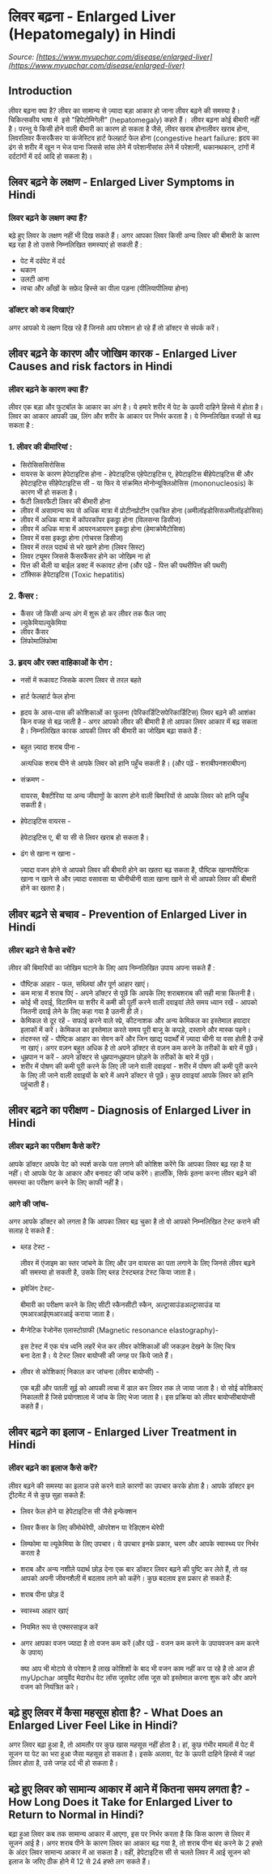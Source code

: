 # लिवर बढ़ना - Enlarged Liver (Hepatomegaly) in Hindi
_Source: [https://www.myupchar.com/disease/enlarged-liver](https://www.myupchar.com/disease/enlarged-liver)_

## Introduction
लीवर बढ़ना क्या है?
लीवर का सामान्य से ज़्यादा बड़ा आकार हो जाना लीवर बढ़ने की समस्या है। चिकित्सकीय भाषा में  इसे "हिपेटोमिगेली" (hepatomegaly) कहते हैं। 
लीवर बढ़ना कोई बीमारी नहीं है। परन्तु ये किसी होने वाली बीमारी का कारण हो सकता है जैसे, लीवर खराब होनालीवर खराब होना, लिवरलिवर कैंसरकैंसर या कंजेस्टिव हार्ट फेलहार्ट फेल होना (congestive heart failure​: हृदय का ढंग से शरीर में खून न भेज पाना जिससे सांस लेने में परेशानीसांस लेने में परेशानी, थकानथकान, टांगों में दर्दटांगों में दर्द आदि हो सकता है)।

## लिवर बढ़ने के लक्षण - Enlarged Liver Symptoms in Hindi
### लिवर बढ़ने के लक्षण क्या हैं?
बढ़े हुए लिवर के लक्षण नहीं भी दिख सकते हैं।
अगर आपका लिवर किसी अन्य लिवर की बीमारी के कारण बढ़ रहा है तो उससे निम्नलिखित समस्याएं हो सकती हैं :
- पेट में दर्दपेट में दर्द
- थकान
- उलटी आना
- त्वचा और आँखों के सफ़ेद हिस्से का पीला पड़ना (पीलियापीलिया होना)
### डॉक्टर को कब दिखाएं?
अगर आपको ये लक्षण दिख रहे हैं जिनसे आप परेशान हो रहे हैं तो डॉक्टर से संपर्क करें।

## लीवर बढ़ने के कारण और जोखिम कारक - Enlarged Liver Causes and risk factors in Hindi
### लीवर बढ़ने के कारण क्या हैं?
लीवर एक बड़ा और फुटबॉल के आकार का अंग है। ये हमारे शरीर में पेट के ऊपरी दाहिने हिस्से में होता है। लिवर का आकार आपकी उम्र, लिंग और शरीर के आकार पर निर्भर करता है। ये निम्नलिखित वजहों से बढ़ सकता है :
### 1. लीवर की बीमारियां :
- सिरोसिससिरोसिस
- वायरस के कारण हेपेटाइटिस होना - हेपेटाइटिस एहेपेटाइटिस ए, हेपेटाइटिस बीहेपेटाइटिस बी और हेपेटाइटिस सीहेपेटाइटिस सी - या फिर ये संक्रमित मोनोन्यूक्लिओसिस (mononucleosis) के कारण भी हो सकता है।
- फैटी लिवरफैटी लिवर की बीमारी होना
- लीवर में असामान्य रूप से अधिक मात्रा में प्रोटीनप्रोटीन एकत्रित होना (अमीलॉइडोसिसअमीलॉइडोसिस)
- लीवर में अधिक मात्रा में कॉपरकॉपर इकठ्ठा होना (विलसन्स डिसीज)
- लीवर में अधिक मात्रा में आयरनआयरन इकठ्ठा होना (हेमाक्रोमैटोसिस)
- लिवर में वसा इकठ्ठा होना (गोचरस डिसीज)
- लिवर में तरल पदार्थ से भरे खाने होना (लिवर सिस्ट)
- लिवर ट्यूमर जिससे कैंसरकैंसर होने का जोखिम ना हो
- पित्त की थैली या बाईल डक्ट में रूकावट होना (और पढ़ें - पित्त की पथरीपित्त की पथरी)
- टॉक्सिक हेपेटाइटिस (Toxic hepatitis)
### 2. कैंसर :
- कैंसर जो किसी अन्य अंग में शुरू हो कर लीवर तक फैल जाए
- ल्युकेमियाल्युकेमिया
- लीवर कैंसर
- लिंफोमालिंफोमा
### 3. हृदय और रक्त वाहिकाओं के रोग :
- नसों में रूकावट जिसके कारण लिवर से तरल बहते
- हार्ट फेलहार्ट फेल होना
- हृदय के आस-पास की कोशिकाओं का फूलना (पेरिकार्डिटिसपेरिकार्डिटिस)
लिवर बढ़ने की आशंका किन वजह से बढ़ जाती है -
अगर आपको लीवर की बीमारी है तो आपका लिवर आकार में बढ़ सकता है। निम्नलिखित कारक आपकी लिवर की बीमारी का जोखिम बढ़ा सकते हैं :
- बहुत ज़्यादा शराब पीना -
	अत्यधिक शराब पीने से आपके लिवर को हानि पहुँच सकती है। (और पढ़ें - शराबीपनशराबीपन)
- संक्रमण -
	वायरस, बैक्टीरिया या अन्य जीवाणुों के कारण होने वाली बिमारियों से आपके लिवर को हानि पहुँच सकती है।
- हेपेटाइटिस वायरस -
	हेपेटाइटिस ए, बी या सी से लिवर खराब हो सकता है।
- ढंग से खाना न खाना -
	ज़्यादा वजन होने से आपको लिवर की बीमारी होने का खतरा बढ़ सकता है, पौष्टिक खानापौष्टिक खाना न खाने से और ज़्यादा वसावसा या चीनीचीनी वाला खाना खाने से भी आपको लिवर की बीमारी होने का खतरा है।

## लीवर बढ़ने से बचाव - Prevention of Enlarged Liver in Hindi
### लीवर बढ़ने से कैसे बचें?
लीवर की बिमारियों का जोखिम घटाने के लिए आप निम्नलिखित उपाय अपना सकते हैं :
- पौष्टिक आहार - फल, सब्ज़ियां और पूर्ण आहार खाएं।
- कम मात्रा में शराब पिएं - अपने डॉक्टर से पूछें कि आपके लिए शराबशराब की सही मात्रा कितनी है।
- कोई भी दवाई, विटामिन या शरीर में कमी की पूर्ती करने वाली दवाइयां लेते समय ध्यान रखें - आपको जितनी दवाई लेने के लिए कहा गया है उतनी ही लें।
- केमिकल से दूर रहें - सफाई करने वाले स्प्रे, कीटनाशक और अन्य केमिकल का इस्तेमाल हवादार इलाकों में करें। केमिकल का इस्तेमाल करते समय पूरी बाजू के कपड़े, दस्ताने और मास्क पहने।
- तंदरुस्त रहें - पौष्टिक आहार का सेवन करें और जिन खाद्य पदार्थों में ज़्यादा चीनी या वसा होती है उन्हें ना खाएं। अगर वज़न बहुत अधिक है तो अपने डॉक्टर से वज़न कम करने के तरीकों के बारे में पूछें।
- धूम्रपान न करें - अपने डॉक्टर से धूम्रपानधूम्रपान छोड़ने के तरीकों के बारे में पूछें।
- शरीर में पोषण की कमी पूरी करने के लिए ली जाने वाली दवाइयां - शरीर में पोषण की कमी पूरी करने के लिए ली जाने वाली दवाइयों के बारे में अपने डॉक्टर से पूछें। कुछ दवाइयां आपके लिवर को हानि पहुंचाती हैं।

## लीवर बढ़ने का परीक्षण - Diagnosis of Enlarged Liver in Hindi
### लीवर बढ़ने का परीक्षण कैसे करें?
आपके डॉक्टर आपके पेट को स्पर्श करके पता लगाने की कोशिश करेंगे कि आपका लिवर बढ़ रहा है या नहीं। वो आपके पेट के आकार और बनावट की जांच करेंगे। हालाँकि, सिर्फ इतना करना लीवर बढ़ने की समस्या का परीक्षण करने के लिए काफी नहीं है।
### आगे की जांच-
अगर आपके डॉक्टर को लगता है कि आपका लिवर बढ़ चुका है तो वो आपको निम्नलिखित टेस्ट कराने की सलाह दे सकते हैं :
- ब्लड टेस्ट -
	लीवर में एंजाइम का स्तर जांचने के लिए और उन वायरस का पता लगाने के लिए जिनसे लीवर बढ़ने की समस्या हो सकती है, उसके लिए ब्लड टेस्टब्लड टेस्ट किया जाता है।
- इमेजिंग टेस्ट-
	बीमारी का परीक्षण करने के लिए सीटी स्कैनसीटी स्कैन, अल्ट्रासाउंडअल्ट्रासाउंड या एमआरआईएमआरआई कराया जाता है।
- मैग्नेटिक रेजोनेंस एलास्टोग्राफी (Magnetic resonance elastography)-
	इस टेस्ट में एक यंत्र ध्वनि लहरें भेज कर लीवर कोशिकाओं की जकड़न देखने के लिए चित्र बना देता है। ये टेस्ट लिवर बायोप्सी की जगह पर किये जाते हैं।
- लीवर से कोशिकाएं निकाल कर जांचना (लीवर बायोप्सी) -
	एक बड़ी और पतली सूई को आपकी त्वचा में डाल कर लिवर तक ले जाया जाता है। वो सोई कोशिकाएं निकालती है जिसे प्रयोगशाला में जांच के लिए भेजा जाता है। इस प्रक्रिया को लीवर बायोप्सीबायोप्सी कहते हैं।

## लीवर बढ़ने का इलाज - Enlarged Liver Treatment in Hindi
### लीवर बढ़ने का इलाज कैसे करें?
लीवर बढ़ने की समस्या का इलाज उसे करने वाले कारणों का उपचार करके होता है। आपके डॉक्टर इन ट्रीटमेंट में से कुछ सुहा सकते हैं:
- लिवर फेल होने या हेपेटाइटिस सी जैसे इन्फेक्शन
- लिवर कैंसर के लिए कीमोथेरेपी, ऑपरेशन या रेडिएशन थेरेपी
- लिम्फोमा या ल्यूकेमिया के लिए उपचार। ये उपचार इनके प्रकार, चरण और आपके स्वास्थ्य पर निर्भर करता है
- शराब और अन्य नशीले पदार्थ छोड़ देना
एक बार डॉक्टर लिवर बढ़ने की पुष्टि कर लेते हैं, तो वह आपको अपनी जीवनशैली में बदलाव लाने को कहेंगे। कुछ बदलाव इस प्रकार हो सकते हैं:
- शराब पीना छोड़ दें
- स्वास्थ्य आहार खाएं
- नियमित रूप से एक्सरसाइज करें
- अगर आपका वजन ज्यादा है तो वजन कम करें (और पढ़ें - वजन कम करने के उपायवजन कम करने के उपाय)

	क्या आप भी मोटापे से परेशान है लाख कोशिशों के बाद भी वजन काम नहीं कर पा रहे है तो आज ही myUpchar आयुर्वेद मेदारोध वेट लॉस जूसवेट लॉस जूस को इस्तेमाल करना शुरू करे और अपने वजन को नियंत्रित करे।

## बढ़े हुए लिवर में कैसा महसूस होता है? - What Does an Enlarged Liver Feel Like in Hindi?
अगर लिवर बढ़ा हुआ है, तो आमतौर पर कुछ खास महसूस नहीं होता है। हां, कुछ गंभीर मामलों में पेट में सूजन या पेट का भरा हुआ जैसा महसूस हो सकता है। इसके अलावा, पेट के ऊपरी दाहिने हिस्से में जहां लिवर होता है, उसे जगह दर्द भी हो सकता है।

## बढ़े हुए लिवर को सामान्य आकार में आने में कितना समय लगता है? - How Long Does it Take for Enlarged Liver to Return to Normal in Hindi?
बढ़ा हुआ लिवर कब तक सामान्य आकार में आएगा, इस पर निर्भर करता है कि किस कारण से लिवर में सूजन आई है। अगर शराब पीने के कारण लिवर का आकार बढ़ गया है, तो शराब पीना बंद करने के 2 हफ्ते के अंदर लिवर सामान्य आकार में आ सकता है। वहीं, हेपेटाइटिस सी से चलते लिवर में आई सूजन को इलाज के जरिए ठीक होने में 12 से 24 हफ्ते लग सकते हैं।

